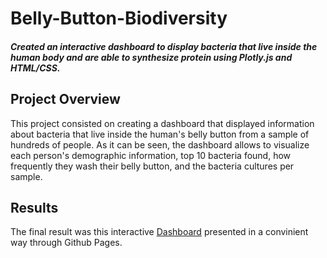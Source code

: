# Belly-Button-Biodiversity
#### *Created an interactive dashboard to display bacteria that live inside the human body and are able to synthesize protein using Plotly.js and HTML/CSS.*

## Project Overview
This project consisted on creating a dashboard that displayed information about bacteria that live inside the human's belly button from a sample of hundreds of people. As it can be seen, the dashboard allows to visualize each person's demographic information, top 10 bacteria found, how frequently they wash their belly button, and the bacteria cultures per sample. 

## Results
The final result was this interactive [Dashboard](https://nicoserrano.github.io/Belly-Button-Biodiversity/) presented in a convinient way through Github Pages. 
